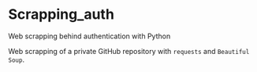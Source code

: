 # Scrapping_auth
Web scrapping behind authentication with Python

Web scrapping of a private GitHub repository with `requests` and `Beautiful Soup`.
